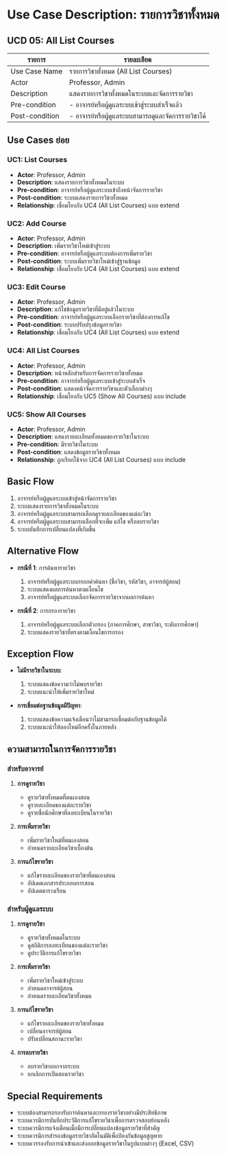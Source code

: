 # Use Case Description: รายการวิชาทั้งหมด

## UCD 05: All List Courses

| รายการ | รายละเอียด |
|--------|------------|
| Use Case Name | รายการวิชาทั้งหมด (All List Courses) |
| Actor | Professor, Admin |
| Description | แสดงรายการวิชาทั้งหมดในระบบและจัดการรายวิชา |
| Pre-condition | - อาจารย์หรือผู้ดูแลระบบเข้าสู่ระบบสำเร็จแล้ว |
| Post-condition | - อาจารย์หรือผู้ดูแลระบบสามารถดูและจัดการรายวิชาได้ |

## Use Cases ย่อย

### UC1: List Courses
- **Actor**: Professor, Admin
- **Description**: แสดงรายการวิชาทั้งหมดในระบบ
- **Pre-condition**: อาจารย์หรือผู้ดูแลระบบเข้าถึงหน้าจัดการรายวิชา
- **Post-condition**: ระบบแสดงรายการวิชาทั้งหมด
- **Relationship**: เชื่อมโยงกับ UC4 (All List Courses) แบบ extend

### UC2: Add Course
- **Actor**: Professor, Admin
- **Description**: เพิ่มรายวิชาใหม่เข้าสู่ระบบ
- **Pre-condition**: อาจารย์หรือผู้ดูแลระบบต้องการเพิ่มรายวิชา
- **Post-condition**: ระบบเพิ่มรายวิชาใหม่เข้าสู่ฐานข้อมูล
- **Relationship**: เชื่อมโยงกับ UC4 (All List Courses) แบบ extend

### UC3: Edit Course
- **Actor**: Professor, Admin
- **Description**: แก้ไขข้อมูลรายวิชาที่มีอยู่แล้วในระบบ
- **Pre-condition**: อาจารย์หรือผู้ดูแลระบบเลือกรายวิชาที่ต้องการแก้ไข
- **Post-condition**: ระบบปรับปรุงข้อมูลรายวิชา
- **Relationship**: เชื่อมโยงกับ UC4 (All List Courses) แบบ extend

### UC4: All List Courses
- **Actor**: Professor, Admin
- **Description**: หน้าหลักสำหรับการจัดการรายวิชาทั้งหมด
- **Pre-condition**: อาจารย์หรือผู้ดูแลระบบเข้าสู่ระบบสำเร็จ
- **Post-condition**: แสดงหน้าจัดการรายวิชาและตัวเลือกต่างๆ
- **Relationship**: เชื่อมโยงกับ UC5 (Show All Courses) แบบ include

### UC5: Show All Courses
- **Actor**: Professor, Admin
- **Description**: แสดงรายละเอียดทั้งหมดของรายวิชาในระบบ
- **Pre-condition**: มีรายวิชาในระบบ
- **Post-condition**: แสดงข้อมูลรายวิชาทั้งหมด
- **Relationship**: ถูกเรียกใช้จาก UC4 (All List Courses) แบบ include

## Basic Flow
1. อาจารย์หรือผู้ดูแลระบบเข้าสู่หน้าจัดการรายวิชา
2. ระบบแสดงรายการวิชาทั้งหมดในระบบ
3. อาจารย์หรือผู้ดูแลระบบสามารถเลือกดูรายละเอียดของแต่ละวิชา
4. อาจารย์หรือผู้ดูแลระบบสามารถเลือกที่จะเพิ่ม แก้ไข หรือลบรายวิชา
5. ระบบบันทึกการเปลี่ยนแปลงที่เกิดขึ้น

## Alternative Flow
- **กรณีที่ 1**: การค้นหารายวิชา
  1. อาจารย์หรือผู้ดูแลระบบกรอกคำค้นหา (ชื่อวิชา, รหัสวิชา, อาจารย์ผู้สอน)
  2. ระบบแสดงผลการค้นหาตามเงื่อนไข
  3. อาจารย์หรือผู้ดูแลระบบเลือกจัดการรายวิชาจากผลการค้นหา
  
- **กรณีที่ 2**: การกรองรายวิชา
  1. อาจารย์หรือผู้ดูแลระบบเลือกตัวกรอง (ภาคการศึกษา, สาขาวิชา, ระดับการศึกษา)
  2. ระบบแสดงรายวิชาที่ตรงตามเงื่อนไขการกรอง

## Exception Flow
- **ไม่มีรายวิชาในระบบ**:
  1. ระบบแสดงข้อความว่าไม่พบรายวิชา
  2. ระบบแนะนำให้เพิ่มรายวิชาใหม่
  
- **การเชื่อมต่อฐานข้อมูลมีปัญหา**:
  1. ระบบแสดงข้อความแจ้งเตือนว่าไม่สามารถเชื่อมต่อกับฐานข้อมูลได้
  2. ระบบแนะนำให้ลองใหม่อีกครั้งในภายหลัง

## ความสามารถในการจัดการรายวิชา

### สำหรับอาจารย์
1. **การดูรายวิชา**
   - ดูรายวิชาทั้งหมดที่ตนเองสอน
   - ดูรายละเอียดของแต่ละรายวิชา
   - ดูรายชื่อนักศึกษาที่ลงทะเบียนในรายวิชา
   
2. **การเพิ่มรายวิชา**
   - เพิ่มรายวิชาใหม่ที่ตนเองสอน
   - กำหนดรายละเอียดวิชาเบื้องต้น
   
3. **การแก้ไขรายวิชา**
   - แก้ไขรายละเอียดของรายวิชาที่ตนเองสอน
   - อัปเดตเอกสารประกอบการสอน
   - อัปเดตตารางเรียน
   
### สำหรับผู้ดูแลระบบ
1. **การดูรายวิชา**
   - ดูรายวิชาทั้งหมดในระบบ
   - ดูสถิติการลงทะเบียนของแต่ละรายวิชา
   - ดูประวัติการแก้ไขรายวิชา
   
2. **การเพิ่มรายวิชา**
   - เพิ่มรายวิชาใหม่เข้าสู่ระบบ
   - กำหนดอาจารย์ผู้สอน
   - กำหนดรายละเอียดวิชาทั้งหมด
   
3. **การแก้ไขรายวิชา**
   - แก้ไขรายละเอียดของรายวิชาทั้งหมด
   - เปลี่ยนอาจารย์ผู้สอน
   - ปรับเปลี่ยนสถานะรายวิชา
   
4. **การลบรายวิชา**
   - ลบรายวิชาออกจากระบบ
   - ยกเลิกการเปิดสอนรายวิชา

## Special Requirements
- ระบบต้องสามารถรองรับการค้นหาและกรองรายวิชาอย่างมีประสิทธิภาพ
- ระบบควรมีการบันทึกประวัติการแก้ไขรายวิชาเพื่อการตรวจสอบย้อนหลัง
- ระบบควรมีการแจ้งเตือนเมื่อมีการเปลี่ยนแปลงข้อมูลรายวิชาที่สำคัญ
- ระบบควรมีการสำรองข้อมูลรายวิชาอัตโนมัติเพื่อป้องกันข้อมูลสูญหาย
- ระบบควรรองรับการนำเข้าและส่งออกข้อมูลรายวิชาในรูปแบบต่างๆ (Excel, CSV)